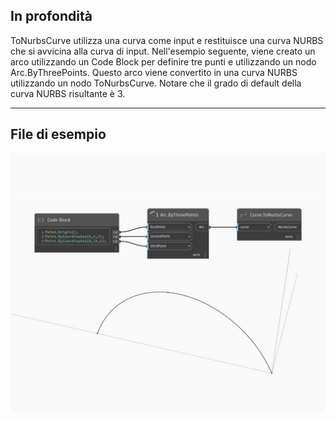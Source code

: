 ## In profondità
ToNurbsCurve utilizza una curva come input e restituisce una curva NURBS che si avvicina alla curva di input. Nell'esempio seguente, viene creato un arco utilizzando un Code Block per definire tre punti e utilizzando un nodo Arc.ByThreePoints. Questo arco viene convertito in una curva NURBS utilizzando un nodo ToNurbsCurve. Notare che il grado di default della curva NURBS risultante è 3.
___
## File di esempio

![ToNurbsCurve](./Autodesk.DesignScript.Geometry.Curve.ToNurbsCurve_img.jpg)

